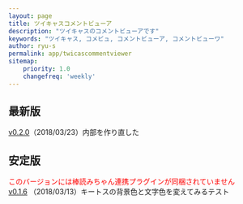 ```yaml
---
layout: page
title: ツイキャスコメントビューア
description: "ツイキャスのコメントビューアです"
keywords: "ツイキャス, コメビュ, コメントビューア, コメントビューワ"
author: ryu-s
permalink: app/twicascommentviewer
sitemap:
    priority: 1.0
    changefreq: 'weekly'	
---
```


## 最新版
[v0.2.0](http://int-main.net/app/alpha/TwicasCommentViewer_v0.2.0.zip)（2018/03/23）内部を作り直した  
  
## 安定版
<font color="#FF0000">このバージョンには棒読みちゃん連携プラグインが同梱されていません</font>  
[v0.1.6](http://int-main.net/app/TwicasCommentViewer_v0.1.6.zip) （2018/03/13）キートスの背景色と文字色を変えてみるテスト  
